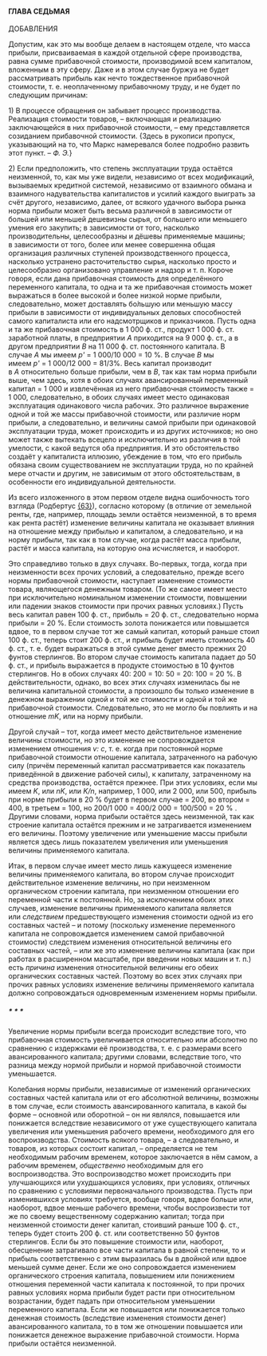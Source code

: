 #### ГЛАВА СЕДЬМАЯ  
  
ДОБАВЛЕНИЯ

Допустим, как это мы вообще делаем в настоящем отделе, что масса прибыли, присваиваемая в каждой отдельной сфере производства, равна сумме прибавочной стоимости, производимой всем капиталом, вложенным в эту сферу. Даже и в этом случае буржуа не будет рассматривать прибыль как нечто тождественное прибавочной стоимости, т. е. неоплаченному прибавочному труду, и не будет по следующим причинам:

1) В процессе обращения он забывает процесс производства. Реализация стоимости товаров, – включающая и реализацию заключающейся в них прибавочной стоимости, – ему представляется созиданием прибавочной стоимости. {Здесь в рукописи пропуск, указывающий на то, что Маркс намеревался более подробно развить этот пункт. – _Ф. Э._}

2) Если предположить, что степень эксплуатации труда остаётся неизменной, то, как мы уже видели, независимо от всех модификаций, вызываемых кредитной системой, независимо от взаимного обмана и взаимного надувательства капиталистов и усилий каждого выиграть за счёт другого, независимо, далее, от всякого удачного выбора рынка норма прибыли может быть весьма различной в зависимости от большей или меньшей дешевизны сырья, от большего или меньшего умения его закупить; в зависимости от того, насколько производительны, целесообразны и дёшевы применяемые машины; в зависимости от того, более или менее совершенна общая организация различных ступеней производственного процесса, насколько устранено расточительство сырья, насколько просто и целесообразно организовано управление и надзор и т. п. Короче говоря, если дана прибавочная стоимость для определённого переменного капитала, то одна и та же прибавочная стоимость может выражаться в более высокой и более низкой норме прибыли, следовательно, может доставлять бо́льшую или меньшую массу прибыли в зависимости от индивидуальных деловых способностей самого капиталиста или его надсмотрщиков и приказчиков. Пусть одна и та же прибавочная стоимость в 1 000 ф. ст., продукт 1 000 ф. ст. заработной платы, в предприятии _A_ приходится на 9 000 ф. ст., а в другом предприятии _B_ на 11 000 ф. ст. постоянного капитала. В случае _A_ мы имеем _p'_ = 1 000/10 000 = 10 %. В случае _B_ мы имеем _p'_ = 1 000/12 000 = 81/3%. Весь капитал производит в _A_ относительно больше прибыли, чем в _B_, так как там норма прибыли выше, чем здесь, хотя в обоих случаях авансированный переменный капитал = 1 000 и извлечённая из него прибавочная стоимость также = 1 000, следовательно, в обоих случаях имеет место одинаковая эксплуатация одинакового числа рабочих. Это различное выражение одной и той же массы прибавочной стоимости, или различие норм прибыли, а следовательно, и величины самой прибыли при одинаковой эксплуатации труда, может происходить и из других источников; но оно может также вытекать всецело и исключительно из различия в той умелости, с какой ведутся оба предприятия. И это обстоятельство создаёт у капиталиста иллюзию, убеждение в том, что его прибыль обязана своим существованием не эксплуатации труда, но по крайней мере отчасти и другим, не зависимым от этого обстоятельствам, в особенности его индивидуальной деятельности.

Из всего изложенного в этом первом отделе видна ошибочность того взгляда (Родбертус [{63}](app://obsidian.md/contentnotes3.html#c_63)), согласно которому (в отличие от земельной ренты, где, например, площадь земли остаётся неизменной, в то время как рента растёт) изменение величины капитала не оказывает влияния на отношение между прибылью и капиталом, а следовательно, и на норму прибыли, так как в том случае, когда растёт масса прибыли, растёт и масса капитала, на которую она исчисляется, и наоборот.

Это справедливо только в двух случаях. Во-первых, тогда, когда при неизменности всех прочих условий, а следовательно, прежде всего нормы прибавочной стоимости, наступает изменение стоимости товара, являющегося денежным товаром. (То же самое имеет место при исключительно номинальном изменении стоимости, повышении или падении знаков стоимости при прочих равных условиях.) Пусть весь капитал равен 100 ф. ст., прибыль = 20 ф. ст., следовательно норма прибыли = 20 %. Если стоимость золота понижается или повышается вдвое, то в первом случае тот же самый капитал, который раньше стоил 100 ф. ст., теперь стоит 200 ф. ст., и прибыль будет иметь стоимость 40 ф. ст., т. е. будет выражаться в этой сумме денег вместо прежних 20 фунтов стерлингов. Во втором случае стоимость капитала падает до 50 ф. ст., и прибыль выражается в продукте стоимостью в 10 фунтов стерлингов. Но в обоих случаях 40: 200 = 10: 50 = 20: 100 = 20 %. В действительности, однако, во всех этих случаях изменилась бы не величина капитальной стоимости, а произошло бы только изменение в денежном выражении одной и той же стоимости и одной и той же прибавочной стоимости. Следовательно, это не могло бы повлиять и на отношение _mK_, или на норму прибыли.

Другой случай – тот, когда имеет место действительное изменение величины стоимости, но это изменение не сопровождается изменением отношения _v: c_, т. е. когда при постоянной норме прибавочной стоимости отношение капитала, затраченного на рабочую силу (причём переменный капитал рассматривается как показатель приведённой в движение рабочей силы), к капиталу, затраченному на средства производства, остаётся прежнее. При этих условиях, если мы имеем _K_, или _nK_, или _K/n_, например, 1 000, или 2 000, или 500, прибыль при норме прибыли в 20 % будет в первом случае = 200, во втором = 400, в третьем = 100, но 200/1 000 = 400/2 000 = 100/500 = 20 % . Другими словами, норма прибыли остаётся здесь неизменной, так как строение капитала остаётся прежним и не затрагивается изменением его величины. Поэтому увеличение или уменьшение массы прибыли является здесь лишь показателем увеличения или уменьшения величины применяемого капитала.

Итак, в первом случае имеет место лишь кажущееся изменение величины применяемого капитала, во втором случае происходит действительное изменение величины, но при неизменном органическом строении капитала, при неизменном отношении его переменной части к постоянной. Но, за исключением обоих этих случаев, изменение величины применяемого капитала является или _следствием_ предшествующего изменения стоимости одной из его составных частей – и потому (поскольку изменение переменного капитала не сопровождается изменением самой прибавочной стоимости) следствием изменения относительной величины его составных частей, – или же это изменение величины капитала (как при работах в расширенном масштабе, при введении новых машин и т. п.) есть _причина_ изменения относительной величины его обеих органических составных частей. Поэтому во всех этих случаях при прочих равных условиях изменение величины применяемого капитала должно сопровождаться одновременным изменением нормы прибыли.

##### * * *

Увеличение нормы прибыли всегда происходит вследствие того, что прибавочная стоимость увеличивается относительно или абсолютно по сравнению с издержками её производства, т. е. с размерами всего авансированного капитала; другими словами, вследствие того, что разница между нормой прибыли и нормой прибавочной стоимости уменьшается.

Колебания нормы прибыли, независимые от изменений органических составных частей капитала или от его абсолютной величины, возможны в том случае, если стоимость авансированного капитала, в какой бы форме – основной или оборотной – он ни являлся, повышается или понижается вследствие независимого от уже существующего капитала увеличения или уменьшения рабочего времени, необходимого для его воспроизводства. Стоимость всякого товара, – а следовательно, и товаров, из которых состоит капитал, – определяется не тем необходимым рабочим временем, которое заключается в нём самом, а рабочим временем, _общественно_ необходимым для его воспроизводства. Это воспроизводство может происходить при улучшающихся или ухудшающихся условиях, при условиях, отличных по сравнению с условиями первоначального производства. Пусть при изменившихся условиях требуется, вообще говоря, вдвое больше или, наоборот, вдвое меньше рабочего времени, чтобы воспроизвести тот же по своему вещественному содержанию капитал; тогда при неизменной стоимости денег капитал, стоивший раньше 100 ф. ст., теперь будет стоить 200 ф. ст. или соответственно 50 фунтов стерлингов. Если бы это повышение стоимости или, наоборот, обесценение затрагивало все части капитала в равной степени, то и прибыль соответственно с этим выразилась бы в двойной или вдвое меньшей сумме денег. Если же оно сопровождается изменением органического строения капитала, повышением или понижением отношения переменной части капитала к постоянной, то при прочих равных условиях норма прибыли будет расти при относительном возрастании, будет падать при относительном уменьшении переменного капитала. Если же повышается или понижается только денежная стоимость (вследствие изменения стоимости денег) авансированного капитала, то в том же отношении повышается или понижается денежное выражение прибавочной стоимости. Норма прибыли остаётся неизменной.

